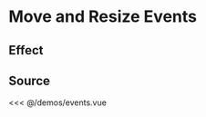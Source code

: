 # Move and Resize Events

## Effect

<ClientOnly>
  <DemoEvents></DemoEvents>
</ClientOnly>

## Source

<<< @/demos/events.vue
